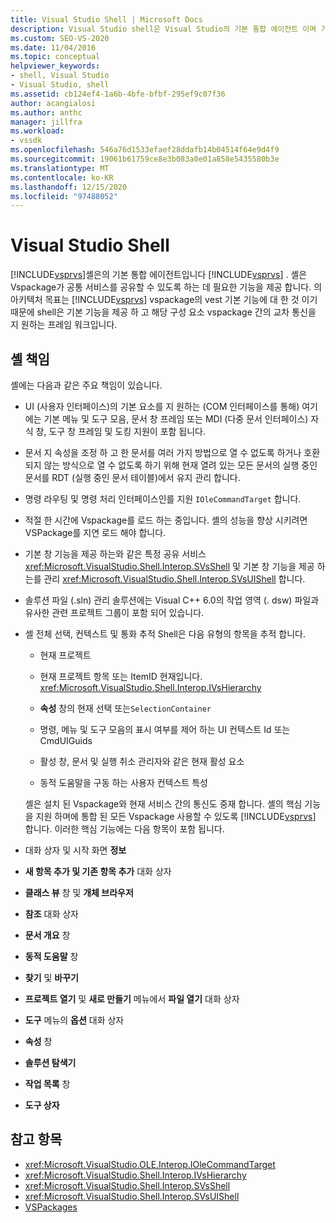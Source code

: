 ```yaml
---
title: Visual Studio Shell | Microsoft Docs
description: Visual Studio shell은 Visual Studio의 기본 통합 에이전트 이며 기본적인 기능을 제공 하 고 Vspackage 간의 교차 통신을 지원 합니다.
ms.custom: SEO-VS-2020
ms.date: 11/04/2016
ms.topic: conceptual
helpviewer_keywords:
- shell, Visual Studio
- Visual Studio, shell
ms.assetid: cb124ef4-1a6b-4bfe-bfbf-295ef9c07f36
author: acangialosi
ms.author: anthc
manager: jillfra
ms.workload:
- vssdk
ms.openlocfilehash: 546a76d1533efaef28ddafb14b04514f64e9d4f9
ms.sourcegitcommit: 19061b61759ce8e3b083a0e01a858e5435580b3e
ms.translationtype: MT
ms.contentlocale: ko-KR
ms.lasthandoff: 12/15/2020
ms.locfileid: "97488052"
---
```

# <a name="visual-studio-shell"></a>Visual Studio Shell
[!INCLUDE[vsprvs](../../code-quality/includes/vsprvs_md.md)]셸은의 기본 통합 에이전트입니다 [!INCLUDE[vsprvs](../../code-quality/includes/vsprvs_md.md)] . 셸은 Vspackage가 공통 서비스를 공유할 수 있도록 하는 데 필요한 기능을 제공 합니다. 의 아키텍처 목표는 [!INCLUDE[vsprvs](../../code-quality/includes/vsprvs_md.md)] vspackage의 vest 기본 기능에 대 한 것 이기 때문에 shell은 기본 기능을 제공 하 고 해당 구성 요소 vspackage 간의 교차 통신을 지 원하는 프레임 워크입니다.

## <a name="shell-responsibilities"></a>셸 책임
 셸에는 다음과 같은 주요 책임이 있습니다.

- UI (사용자 인터페이스)의 기본 요소를 지 원하는 (COM 인터페이스를 통해) 여기에는 기본 메뉴 및 도구 모음, 문서 창 프레임 또는 MDI (다중 문서 인터페이스) 자식 창, 도구 창 프레임 및 도킹 지원이 포함 됩니다.

- 문서 지 속성을 조정 하 고 한 문서를 여러 가지 방법으로 열 수 없도록 하거나 호환 되지 않는 방식으로 열 수 없도록 하기 위해 현재 열려 있는 모든 문서의 실행 중인 문서를 RDT (실행 중인 문서 테이블)에서 유지 관리 합니다.

- 명령 라우팅 및 명령 처리 인터페이스인를 지원 `IOleCommandTarget` 합니다.

- 적절 한 시간에 Vspackage를 로드 하는 중입니다. 셸의 성능을 향상 시키려면 VSPackage를 지연 로드 해야 합니다.

- 기본 창 기능을 제공 하는와 같은 특정 공유 서비스 <xref:Microsoft.VisualStudio.Shell.Interop.SVsShell> 및 기본 창 기능을 제공 하는를 관리 <xref:Microsoft.VisualStudio.Shell.Interop.SVsUIShell> 합니다.

- 솔루션 파일 (.sln) 관리 솔루션에는 Visual C++ 6.0의 작업 영역 (. dsw) 파일과 유사한 관련 프로젝트 그룹이 포함 되어 있습니다.

- 셸 전체 선택, 컨텍스트 및 통화 추적 Shell은 다음 유형의 항목을 추적 합니다.

  - 현재 프로젝트

  - 현재 프로젝트 항목 또는 ItemID 현재입니다. <xref:Microsoft.VisualStudio.Shell.Interop.IVsHierarchy>

  - **속성** 창의 현재 선택 또는`SelectionContainer`

  - 명령, 메뉴 및 도구 모음의 표시 여부를 제어 하는 UI 컨텍스트 Id 또는 CmdUIGuids

  - 활성 창, 문서 및 실행 취소 관리자와 같은 현재 활성 요소

  - 동적 도움말을 구동 하는 사용자 컨텍스트 특성

  셸은 설치 된 Vspackage와 현재 서비스 간의 통신도 중재 합니다. 셸의 핵심 기능을 지원 하며에 통합 된 모든 Vspackage 사용할 수 있도록 [!INCLUDE[vsprvs](../../code-quality/includes/vsprvs_md.md)] 합니다. 이러한 핵심 기능에는 다음 항목이 포함 됩니다.

- 대화 상자 및 시작 화면 **정보**

- **새 항목 추가 및 기존 항목 추가** 대화 상자

- **클래스 뷰** 창 및 **개체 브라우저**

- **참조** 대화 상자

- **문서 개요** 창

- **동적 도움말** 창

- **찾기** 및 **바꾸기**

- **프로젝트 열기** 및 **새로 만들기** 메뉴에서 **파일 열기** 대화 상자

- **도구** 메뉴의 **옵션** 대화 상자

- **속성** 창

- **솔루션 탐색기**

- **작업 목록** 창

- **도구 상자**

## <a name="see-also"></a>참고 항목
- <xref:Microsoft.VisualStudio.OLE.Interop.IOleCommandTarget>
- <xref:Microsoft.VisualStudio.Shell.Interop.IVsHierarchy>
- <xref:Microsoft.VisualStudio.Shell.Interop.SVsShell>
- <xref:Microsoft.VisualStudio.Shell.Interop.SVsUIShell>
- [VSPackages](../../extensibility/internals/vspackages.md)
